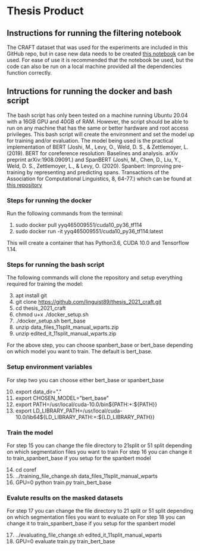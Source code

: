 # Thesis Product
## Instructions for running the filtering notebook
The CRAFT dataset that was used for the experiments are included in this GitHub repo, but in case new data needs to be created [this notebook](https://colab.research.google.com/drive/1TS7PDjWK3bSDwUd3u7TGozFRR4YYGvCD?usp=sharing) can be used. For ease of use it is recommended that the notebook be used, but the code can also be run on a local machine provided all the dependencies function correctly.
## Intructions for running the docker and bash script
The bash script has only been tested on a machine running Ubuntu 20.04 with a 16GB GPU and 40GB of RAM. However, the script should be able to run on any machine that has the same or better hardware and root access privileges. This bash script will create the environment and set the model up for training and/or evaluation. The model being used is the practical implementation of BERT (Joshi, M., Levy, O., Weld, D. S., & Zettlemoyer, L. (2019). BERT for coreference resolution: Baselines and analysis. arXiv preprint arXiv:1908.09091.) and SpanBERT (Joshi, M., Chen, D., Liu, Y., Weld, D. S., Zettlemoyer, L., & Levy, O. (2020). Spanbert: Improving pre-training by representing and predicting spans. Transactions of the Association for Computational Linguistics, 8, 64-77.) which can be found at [this repository](https://github.com/mandarjoshi90/coref.git) 

### Steps for running the docker
Run the following commands from the terminal:

1) sudo docker pull yyq465009551/cuda10_py36_tf114
2) sudo docker run -it yyq465009551/cuda10_py36_tf114:latest

This will create a container that has Python3.6, CUDA 10.0 and Tensorflow 1.14.

### Steps for running the bash script
The following commands will clone the repository and setup everything required for training the model:

3) apt install git
4) git clone https://github.com/linguist89/thesis_2021_craft.git
5) cd thesis_2021_craft
6) chmod u+x ./docker_setup.sh
7) ./docker_setup.sh bert_base
8) unzip data_files_11split_manual_wparts.zip
9) unzip edited_it_11split_manual_wparts.zip

For the above step, you can choose spanbert_base or bert_base depending on which model you want to train. The default is bert_base.

### Setup environment variables
For step two you can choose either bert_base or spanbert_base

10) export data_dir="."
11) export CHOSEN_MODEL="bert_base"
12) export PATH=/usr/local/cuda-10.0/bin${PATH:+:${PATH}}
13) export LD_LIBRARY_PATH=/usr/local/cuda-10.0/lib64${LD_LIBRARY_PATH:+:${LD_LIBRARY_PATH}}

### Train the model
For step 15 you can change the file directory to 21split or 51 split depending on which segmentation files you want to train 
For step 16 you can change it to train_spanbert_base if you setup for the spanbert model

14) cd coref
15) ../training_file_change.sh data_files_11split_manual_wparts
16) GPU=0 python train.py train_bert_base

### Evalute results on the masked datasets
For step 17 you can change the file directory to 21 split or 51 split depending on which segmentation files you want to evaluate on
For step 18 you can change it to train_spanbert_base if you setup for the spanbert model

17) ../evaluating_file_change.sh edited_it_11split_manual_wparts
18) GPU=0 evaluate train.py train_bert_base
